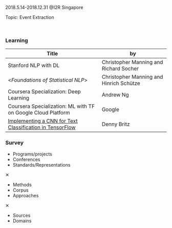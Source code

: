 2018.5.14-2018.12.31
@I2R Singapore

Topic: Event Extraction

<br>

### Learning

Title        | by  
---- |------
Stanford NLP with DL      | Christopher Manning and Richard Socher
<*Foundations of Statistical NLP*>  | Christopher Manning and Hinrich Schütze
Coursera Specialization: Deep Learning      | Andrew Ng   
Coursera Specialization: ML with TF on Google Cloud Platform | Google
[Implementing a CNN for Text Classification in TensorFlow](http://www.wildml.com/2015/12/implementing-a-cnn-for-text-classification-in-tensorflow/)  | Denny Britz

### Survey

- Programs/projects
- Conferences
- Standards/Representations

✕
- Methods
- Corpus
- Approaches


✕
- Sources
- Domains
